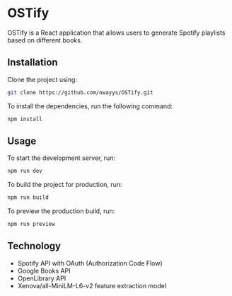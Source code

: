 # OSTify

OSTify is a React application that allows users to generate Spotify playlists based on different books.

## Installation

Clone the project using:

```sh
git clone https://github.com/owayys/OSTify.git
```

To install the dependencies, run the following command:

```sh
npm install
```

## Usage

To start the development server, run:

```sh
npm run dev
```

To build the project for production, run:

```sh
npm run build
```

To preview the production build, run:

```sh
npm run preview
```

## Technology

-   Spotify API with OAuth (Authorization Code Flow)
-   Google Books API
-   OpenLibrary API
-   Xenova/all-MiniLM-L6-v2 feature extraction model
